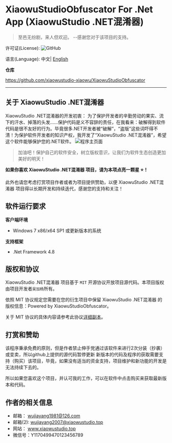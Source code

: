 # XiaowuStudioObfuscator For .Net App (XiaowuStudio .NET混淆器)
>至邑无纷剧，来人但欢迎。 --感谢您对于该项目的支持。
>
许可证(License): 
![GitHub](https://img.shields.io/github/license/xiaowustudio-xiaowu/XiaowuStudioObfuscator)

语言(Language): 中文| [English](README.en.md)

**仓库**

https://github.com/xiaowustudio-xiaowu/XiaowuStudioObfuscator

---
## 关于 XiaowuStudio .NET混淆器

XiaowuStudio .NET混淆器的开发初衷：
为了保护开发者的辛勤劳动的果实、流下的汗水、掉落的头发……保护代码是义不容辞的责任，在我看来：破解得到软件代码是很不友好的行为。毕竟很多.NET开发者被“破解”，“盗版”这些词吓得不清！为保护软件开发者的知识产权，我开发了“XiaowuStudio .NET混淆器”，希望这个软件能够保护您的.NET软件。
![程序主页面](https://user-images.githubusercontent.com/52036257/147386290-adef353a-5a93-43f1-9dc2-a7c293acd187.png)
>加油吧！保护自己的软件安全，树立版权意识，让我们为软件生态创造更加美好的明天！
>
**如果你喜欢 XiaowuStudio .NET混淆器 项目，请为本项点亮一颗星 ⭐！**

此外也请您考虑打赏项目作者或者为项目提供赞助，以便 XiaowuStudio .NET混淆器 项目得以长期开发和持续迭代，感谢您的支持和关注！

## 软件运行要求

**客户端环境**

- Windows 7 x86/x64 SP1 或更新版本的系统

**支持框架**

- .Net Framework 4.8

## 版权和协议

XiaowuStudio .NET混淆器 项目基于 ``MIT`` 开源协议开放项目源代码。本项目版权由项目开发者``吴加杨``所有。

依照 MIT 协议规定您需要在您的衍生项目中保留 XiaowuStudio .NET混淆器 的版权信息：Powered by XiaowuStudioObfuscator。

关于 MIT 协议的具体内容请参考此协议[详细副本](LICENSE)。

## 打赏和赞助
该程序秉承免费的原则，但是作者禁止伸手党通过该软件来进行2次分装（抄袭）或变卖，所以github上提供的源代码暂停更新
新版本的代码及程序的获取需要支持（购买）该项目，毕竟，如果没有适当的资金支持，项目维护和新功能的开发是无法持续下去的。

所以如果您喜欢这个项目，并认可我的工作，可以在软件中点击购买来获取最新版本和代码。

## 作者的相关信息 
- 邮箱： wujiayang1981@126.com
- 邮箱(2): wujiayang2007@xiaowustudio.top
- 网站： www.xiaowustudio.top
- 微信号：Y1170499470123456789
